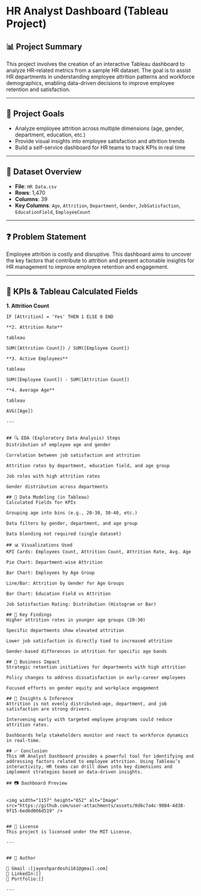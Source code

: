 # HR Analyst Dashboard (Tableau Project)

## 📊 Project Summary
This project involves the creation of an interactive Tableau dashboard to analyze HR-related metrics from a sample HR dataset. The goal is to assist HR departments in understanding employee attrition patterns and workforce demographics, enabling data-driven decisions to improve employee retention and satisfaction.

---

## 🎯 Project Goals
- Analyze employee attrition across multiple dimensions (age, gender, department, education, etc.)
- Provide visual insights into employee satisfaction and attrition trends
- Build a self-service dashboard for HR teams to track KPIs in real time

---

## 📂 Dataset Overview
- **File**: `HR Data.csv`
- **Rows**: 1,470
- **Columns**: 39
- **Key Columns**: `Age`, `Attrition`, `Department`, `Gender`, `JobSatisfaction`, `EducationField`, `EmployeeCount`

---

## ❓ Problem Statement
Employee attrition is costly and disruptive. This dashboard aims to uncover the key factors that contribute to attrition and present actionable insights for HR management to improve employee retention and engagement.

---

## 🧮 KPIs & Tableau Calculated Fields

**1. Attrition Count**
```tableau
IF [Attrition] = 'Yes' THEN 1 ELSE 0 END

**2. Attrition Rate**

tableau

SUM([Attrition Count]) / SUM([Employee Count])

**3. Active Employees**

tableau

SUM([Employee Count]) - SUM([Attrition Count])

**4. Average Age**

tableau

AVG([Age])

---


## 🔍 EDA (Exploratory Data Analysis) Steps
Distribution of employee age and gender

Correlation between job satisfaction and attrition

Attrition rates by department, education field, and age group

Job roles with high attrition rates

Gender distribution across departments

## 🧠 Data Modeling (in Tableau)
Calculated Fields for KPIs

Grouping age into bins (e.g., 20-30, 30-40, etc.)

Data filters by gender, department, and age group

Data blending not required (single dataset)

## 📊 Visualizations Used
KPI Cards: Employees Count, Attrition Count, Attrition Rate, Avg. Age

Pie Chart: Department-wise Attrition

Bar Chart: Employees by Age Group

Line/Bar: Attrition by Gender for Age Groups

Bar Chart: Education Field vs Attrition

Job Satisfaction Rating: Distribution (Histogram or Bar)

## 🔑 Key Findings
Higher attrition rates in younger age groups (20-30)

Specific departments show elevated attrition

Lower job satisfaction is directly tied to increased attrition

Gender-based differences in attrition for specific age bands

## 💼 Business Impact
Strategic retention initiatives for departments with high attrition

Policy changes to address dissatisfaction in early-career employees

Focused efforts on gender equity and workplace engagement

## 📌 Insights & Inference
Attrition is not evenly distributed—age, department, and job satisfaction are strong drivers.

Intervening early with targeted employee programs could reduce attrition rates.

Dashboards help stakeholders monitor and react to workforce dynamics in real-time.

## ✅ Conclusion
This HR Analyst Dashboard provides a powerful tool for identifying and addressing factors related to employee attrition. Using Tableau’s interactivity, HR teams can drill down into key dimensions and implement strategies based on data-driven insights.

## 📷 Dashboard Preview


<img width="1157" height="652" alt="Image" src="https://github.com/user-attachments/assets/0d6c7a4c-9084-4d38-9f15-6ed6d066d519" />


## 📜 License
This project is licensed under the MIT License.

---


## 🔗 Author
 
📧 Gmail	:[jayeshpardeshi161@gmail.com]  
📌 LinkedIn:[] 
📌 Portfolio:[]

---

